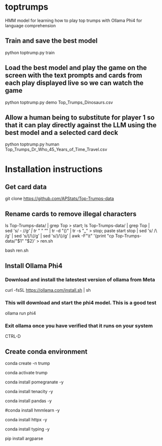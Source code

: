 # toptrumps
HMM model for learning how to play top trumps with Ollama Phi4 for language comprehension
## Train and save the best model
python toptrump.py train
## Load the best model and play the game on the screen with the text prompts and cards from each play displayed live so we can watch the game
python toptrump.py demo Top_Trumps_Dinosaurs.csv
## Allow a human being to substitute for player 1 so that it can play directly against the LLM using the best model and a selected card deck
python toptrump.py human Top_Trumps_Dr_Who_45_Years_of_Time_Travel.csv

# Installation instructions
## Get card data
git clone https://github.com/APStats/Top-Trumps-data
## Rename cards to remove illegal characters
ls Top-Trumps-data/ | grep Top > start; ls Top-Trumps-data/ | grep Top | sed 's/ - /_/g' | tr " " "_" | tr -d "()" | tr -s "_" > stop; paste start stop | sed 's/ /\\ /g' | sed 's/(/\\(/g' | sed 's/)/\\)/g' | awk -F"\t" '{print "cp Top-Trumps-data/"$1" "$2}' > ren.sh

bash ren.sh

## Install Ollama Phi4
### Download and install the latestest version of ollama from Meta
curl -fsSL https://ollama.com/install.sh | sh
### This will download and start the phi4 model. This is a good test
ollama run phi4
### Exit ollama once you have verified that it runs on your system
CTRL-D
## Create conda environment
conda create -n trump

conda activate trump

conda install pomegranate  -y

conda install tenacity -y

conda install pandas -y

#conda install hmmlearn -y

conda install httpx  -y

conda install typing -y

pip install argparse
